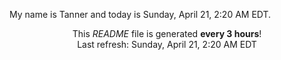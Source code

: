 My name is Tanner and today is Sunday, April 21, 2:20 AM EDT.

<p align="center">This <i>README</i> file is generated <b>every 3 hours</b>!</br>Last refresh: Sunday, April 21, 2:20 AM EDT<br /></p>
